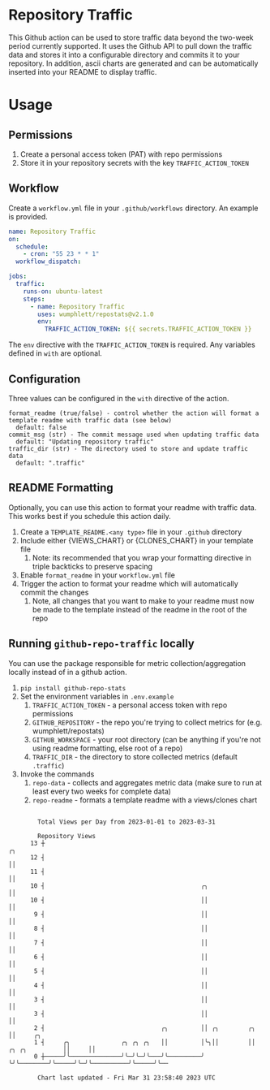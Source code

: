 # Repository Traffic

This Github action can be used to store traffic data beyond the two-week period currently supported.
It uses the Github API to pull down the traffic data and stores it into a configurable directory and commits it to your 
repository. In addition, ascii charts are generated and can be automatically inserted into your README to display traffic.

# Usage
## Permissions
1. Create a personal access token (PAT) with repo permissions
2. Store it in your repository secrets with the key `TRAFFIC_ACTION_TOKEN`

## Workflow
Create a `workflow.yml` file in your `.github/workflows` directory. An example is provided.

```yaml
name: Repository Traffic
on:
  schedule:
    - cron: "55 23 * * 1"
  workflow_dispatch:

jobs:
  traffic:
    runs-on: ubuntu-latest
    steps:
      - name: Repository Traffic
        uses: wumphlett/repostats@v2.1.0
        env:
          TRAFFIC_ACTION_TOKEN: ${{ secrets.TRAFFIC_ACTION_TOKEN }}
```
The `env` directive with the `TRAFFIC_ACTION_TOKEN` is required. Any variables defined in `with` are optional.

## Configuration
Three values can be configured in the `with` directive of the action.
```
format_readme (true/false) - control whether the action will format a template readme with traffic data (see below)
  default: false
commit_msg (str) - The commit message used when updating traffic data
  default: "Updating repository traffic"
traffic_dir (str) - The directory used to store and update traffic data
  default: ".traffic"
```

## README Formatting
Optionally, you can use this action to format your readme with traffic data. This works best if you schedule this action
daily.

1. Create a `TEMPLATE_README.<any type>` file in your `.github` directory
2. Include either {VIEWS_CHART} or {CLONES_CHART} in your template file
   1. Note: its recommended that you wrap your formatting directive in triple backticks to preserve spacing
3. Enable `format_readme` in your `workflow.yml` file
4. Trigger the action to format your readme which will automatically commit the changes
   1. Note, all changes that you want to make to your readme must now be made to the template instead of the readme in the root of the repo

## Running `github-repo-traffic` locally
You can use the package responsible for metric collection/aggregation locally instead of in a github action.

1. `pip install github-repo-stats`
2. Set the environment variables in `.env.example`
   1. `TRAFFIC_ACTION_TOKEN` - a personal access token with repo permissions
   2. `GITHUB_REPOSITORY` - the repo you're trying to collect metrics for (e.g. wumphlett/repostats)
   3. `GITHUB_WORKSPACE` - your root directory (can be anything if you're not using readme formatting, else root of a repo)
   4. `TRAFFIC_DIR` - the directory to store collected metrics (default `.traffic`)
3. Invoke the commands
   1. `repo-data` - collects and aggregates metric data (make sure to run at least every two weeks for complete data)
   2. `repo-readme` - formats a template readme with a views/clones chart

```

        Total Views per Day from 2023-01-01 to 2023-03-31

        Repository Views
      13 ┼                                                                              ╭╮
      12 ┤                                                                              ││
      11 ┤                                                                              ││
      10 ┤                                           ╭╮                                 ││
      10 ┤                                           ││                                 ││
       9 ┤                                           ││                                 ││
       8 ┤                                           ││                                 ││
       7 ┤                                           ││                                 ││
       6 ┤                                           ││                                 ││
       5 ┤                                           ││                                 ││
       4 ┤                                           ││                                 ││
       3 ┤                                           ││                                 ││
       3 ┤                                           ││                                 ││
       2 ┤                                ╭╮         ││ ╭╮        ╭╮                    ││     ╭╮
       1 ┤     ╭╮              ╭╮ ╭╮ ╭╮   ││         │╰╮││        ││     ╭╮ ╭╮          ││     ││
       0 ┼─────╯╰──────────────╯╰─╯╰─╯╰───╯╰─────────╯ ╰╯╰────────╯╰─────╯╰─╯╰──────────╯╰─────╯╰──

        Chart last updated - Fri Mar 31 23:58:40 2023 UTC
        
```
